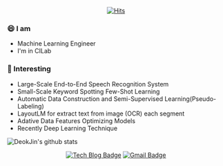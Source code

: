 <div align=center>

[![Hits](https://hits.seeyoufarm.com/api/count/incr/badge.svg?url=https%3A%2F%2Fgithub.com%2Fqute012&count_bg=%2379C83D&title_bg=%23555555&icon=&icon_color=%23E7E7E7&title=hits&edge_flat=false)](https://hits.seeyoufarm.com)

</div>

### 😄 I am
- Machine Learning Engineer
- I'm in CILab

### 🌱 Interesting
- Large-Scale End-to-End Speech Recognition System
- Small-Scale Keyword Spotting Few-Shot Learning
- Automatic Data Construction and Semi-Supervised Learning(Pseudo-Labeling)
- LayoutLM for extract text from image (OCR) each segment
- Adative Data Features Optimizing Models
- Recently Deep Learning Technique

![DeokJin's github stats](https://github-readme-stats.vercel.app/api?username=qute012&show_icons=true)

<div align=center>

[![Tech Blog Badge](http://img.shields.io/badge/-Tech%20blog-black?style=flat-square&logo=github&link=https://github.com/qute012/DailyCommit)](https://github.com/qute012/DailyCommit) 
[![Gmail Badge](https://img.shields.io/badge/-Gmail-d14836?style=flat-square&logo=Gmail&logoColor=white&link=mailto:ejrwls012@gmail.com)](mailto:ejrwls012@gmail.com)
</div>

<!--
**qute012/qute012** is a ✨ _special_ ✨ repository because its `README.md` (this file) appears on your GitHub profile.

Here are some ideas to get you started:

- 🔭 I’m currently working on ...
- 🌱 I’m currently learning ...
- 👯 I’m looking to collaborate on ...
- 🤔 I’m looking for help with ...
- 💬 Ask me about ...
- 📫 How to reach me: ...
- 😄 Pronouns: ...
- ⚡ Fun fact: ...
-->
